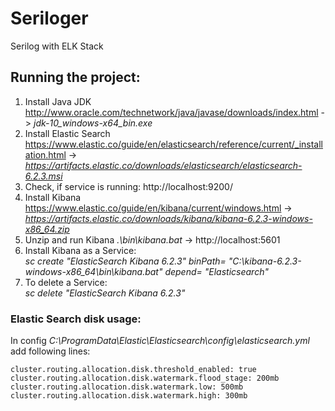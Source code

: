 # Seriloger
Serilog with ELK Stack


## Running the project:
1. Install Java JDK http://www.oracle.com/technetwork/java/javase/downloads/index.html -> _jdk-10_windows-x64_bin.exe_ 
2. Install Elastic Search https://www.elastic.co/guide/en/elasticsearch/reference/current/_installation.html -> _https://artifacts.elastic.co/downloads/elasticsearch/elasticsearch-6.2.3.msi_
3. Check, if service is running: http://localhost:9200/
4. Install Kibana https://www.elastic.co/guide/en/kibana/current/windows.html -> _https://artifacts.elastic.co/downloads/kibana/kibana-6.2.3-windows-x86_64.zip_
5. Unzip and run Kibana _.\bin\kibana.bat_ -> http://localhost:5601
6. Install Kibana as a Service:  
_sc create "ElasticSearch Kibana 6.2.3" binPath= "C:\kibana-6.2.3-windows-x86_64\bin\kibana.bat" depend= "Elasticsearch"_ 
7. To delete a Service:  
_sc delete "ElasticSearch Kibana 6.2.3"_

### Elastic Search disk usage:
In config _C:\ProgramData\Elastic\Elasticsearch\config\elasticsearch.yml_ add following lines:
```
cluster.routing.allocation.disk.threshold_enabled: true  
cluster.routing.allocation.disk.watermark.flood_stage: 200mb  
cluster.routing.allocation.disk.watermark.low: 500mb  
cluster.routing.allocation.disk.watermark.high: 300mb  
```
